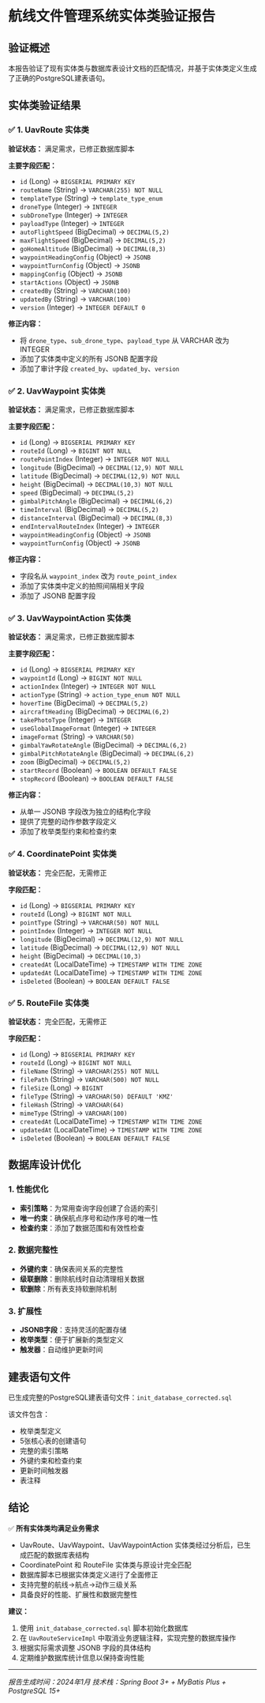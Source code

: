 # 航线文件管理系统实体类验证报告

## 验证概述

本报告验证了现有实体类与数据库表设计文档的匹配情况，并基于实体类定义生成了正确的PostgreSQL建表语句。

## 实体类验证结果

### ✅ 1. UavRoute 实体类

**验证状态：** 满足需求，已修正数据库脚本

**主要字段匹配：**
- `id` (Long) → `BIGSERIAL PRIMARY KEY`
- `routeName` (String) → `VARCHAR(255) NOT NULL`
- `templateType` (String) → `template_type_enum`
- `droneType` (Integer) → `INTEGER`
- `subDroneType` (Integer) → `INTEGER`
- `payloadType` (Integer) → `INTEGER`
- `autoFlightSpeed` (BigDecimal) → `DECIMAL(5,2)`
- `maxFlightSpeed` (BigDecimal) → `DECIMAL(5,2)`
- `goHomeAltitude` (BigDecimal) → `DECIMAL(8,3)`
- `waypointHeadingConfig` (Object) → `JSONB`
- `waypointTurnConfig` (Object) → `JSONB`
- `mappingConfig` (Object) → `JSONB`
- `startActions` (Object) → `JSONB`
- `createdBy` (String) → `VARCHAR(100)`
- `updatedBy` (String) → `VARCHAR(100)`
- `version` (Integer) → `INTEGER DEFAULT 0`

**修正内容：**
- 将 `drone_type`、`sub_drone_type`、`payload_type` 从 VARCHAR 改为 INTEGER
- 添加了实体类中定义的所有 JSONB 配置字段
- 添加了审计字段 `created_by`、`updated_by`、`version`

### ✅ 2. UavWaypoint 实体类

**验证状态：** 满足需求，已修正数据库脚本

**主要字段匹配：**
- `id` (Long) → `BIGSERIAL PRIMARY KEY`
- `routeId` (Long) → `BIGINT NOT NULL`
- `routePointIndex` (Integer) → `INTEGER NOT NULL`
- `longitude` (BigDecimal) → `DECIMAL(12,9) NOT NULL`
- `latitude` (BigDecimal) → `DECIMAL(12,9) NOT NULL`
- `height` (BigDecimal) → `DECIMAL(10,3) NOT NULL`
- `speed` (BigDecimal) → `DECIMAL(5,2)`
- `gimbalPitchAngle` (BigDecimal) → `DECIMAL(6,2)`
- `timeInterval` (BigDecimal) → `DECIMAL(5,2)`
- `distanceInterval` (BigDecimal) → `DECIMAL(8,3)`
- `endIntervalRouteIndex` (Integer) → `INTEGER`
- `waypointHeadingConfig` (Object) → `JSONB`
- `waypointTurnConfig` (Object) → `JSONB`

**修正内容：**
- 字段名从 `waypoint_index` 改为 `route_point_index`
- 添加了实体类中定义的拍照间隔相关字段
- 添加了 JSONB 配置字段

### ✅ 3. UavWaypointAction 实体类

**验证状态：** 满足需求，已修正数据库脚本

**主要字段匹配：**
- `id` (Long) → `BIGSERIAL PRIMARY KEY`
- `waypointId` (Long) → `BIGINT NOT NULL`
- `actionIndex` (Integer) → `INTEGER NOT NULL`
- `actionType` (String) → `action_type_enum NOT NULL`
- `hoverTime` (BigDecimal) → `DECIMAL(5,2)`
- `aircraftHeading` (BigDecimal) → `DECIMAL(6,2)`
- `takePhotoType` (Integer) → `INTEGER`
- `useGlobalImageFormat` (Integer) → `INTEGER`
- `imageFormat` (String) → `VARCHAR(50)`
- `gimbalYawRotateAngle` (BigDecimal) → `DECIMAL(6,2)`
- `gimbalPitchRotateAngle` (BigDecimal) → `DECIMAL(6,2)`
- `zoom` (BigDecimal) → `DECIMAL(5,2)`
- `startRecord` (Boolean) → `BOOLEAN DEFAULT FALSE`
- `stopRecord` (Boolean) → `BOOLEAN DEFAULT FALSE`

**修正内容：**
- 从单一 JSONB 字段改为独立的结构化字段
- 提供了完整的动作参数字段定义
- 添加了枚举类型约束和检查约束

### ✅ 4. CoordinatePoint 实体类

**验证状态：** 完全匹配，无需修正

**字段匹配：**
- `id` (Long) → `BIGSERIAL PRIMARY KEY`
- `routeId` (Long) → `BIGINT NOT NULL`
- `pointType` (String) → `VARCHAR(50) NOT NULL`
- `pointIndex` (Integer) → `INTEGER NOT NULL`
- `longitude` (BigDecimal) → `DECIMAL(12,9) NOT NULL`
- `latitude` (BigDecimal) → `DECIMAL(12,9) NOT NULL`
- `height` (BigDecimal) → `DECIMAL(10,3)`
- `createdAt` (LocalDateTime) → `TIMESTAMP WITH TIME ZONE`
- `updatedAt` (LocalDateTime) → `TIMESTAMP WITH TIME ZONE`
- `isDeleted` (Boolean) → `BOOLEAN DEFAULT FALSE`

### ✅ 5. RouteFile 实体类

**验证状态：** 完全匹配，无需修正

**字段匹配：**
- `id` (Long) → `BIGSERIAL PRIMARY KEY`
- `routeId` (Long) → `BIGINT NOT NULL`
- `fileName` (String) → `VARCHAR(255) NOT NULL`
- `filePath` (String) → `VARCHAR(500) NOT NULL`
- `fileSize` (Long) → `BIGINT`
- `fileType` (String) → `VARCHAR(50) DEFAULT 'KMZ'`
- `fileHash` (String) → `VARCHAR(64)`
- `mimeType` (String) → `VARCHAR(100)`
- `createdAt` (LocalDateTime) → `TIMESTAMP WITH TIME ZONE`
- `updatedAt` (LocalDateTime) → `TIMESTAMP WITH TIME ZONE`
- `isDeleted` (Boolean) → `BOOLEAN DEFAULT FALSE`

## 数据库设计优化

### 1. 性能优化
- **索引策略**：为常用查询字段创建了合适的索引
- **唯一约束**：确保航点序号和动作序号的唯一性
- **检查约束**：添加了数据范围和有效性检查

### 2. 数据完整性
- **外键约束**：确保表间关系的完整性
- **级联删除**：删除航线时自动清理相关数据
- **软删除**：所有表支持软删除机制

### 3. 扩展性
- **JSONB字段**：支持灵活的配置存储
- **枚举类型**：便于扩展新的类型定义
- **触发器**：自动维护更新时间

## 建表语句文件

已生成完整的PostgreSQL建表语句文件：`init_database_corrected.sql`

该文件包含：
- 枚举类型定义
- 5张核心表的创建语句
- 完整的索引策略
- 外键约束和检查约束
- 更新时间触发器
- 表注释

## 结论

✅ **所有实体类均满足业务需求**

- UavRoute、UavWaypoint、UavWaypointAction 实体类经过分析后，已生成匹配的数据库表结构
- CoordinatePoint 和 RouteFile 实体类与原设计完全匹配
- 数据库脚本已根据实体类定义进行了全面修正
- 支持完整的航线->航点->动作三级关系
- 具备良好的性能、扩展性和数据完整性

**建议：**
1. 使用 `init_database_corrected.sql` 脚本初始化数据库
2. 在 `UavRouteServiceImpl` 中取消业务逻辑注释，实现完整的数据库操作
3. 根据实际需求调整 JSONB 字段的具体结构
4. 定期维护数据库统计信息以保持查询性能

---

*报告生成时间：2024年1月*
*技术栈：Spring Boot 3+ + MyBatis Plus + PostgreSQL 15+*